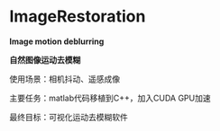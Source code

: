 # ImageRestoration
**Image motion deblurring**

**自然图像运动去模糊**

使用场景：相机抖动、遥感成像

主要任务：matlab代码移植到C++，加入CUDA GPU加速

最终目标：可视化运动去模糊软件
